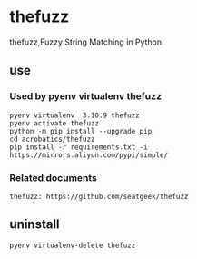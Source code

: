 # thefuzz

thefuzz,Fuzzy String Matching in Python

## use

### Used by pyenv virtualenv thefuzz

    pyenv virtualenv  3.10.9 thefuzz
    pyenv activate thefuzz
    python -m pip install --upgrade pip
    cd acrobatics/thefuzz
    pip install -r requirements.txt -i https://mirrors.aliyun.com/pypi/simple/

### Related documents

    thefuzz: https://github.com/seatgeek/thefuzz

## uninstall

    pyenv virtualenv-delete thefuzz
